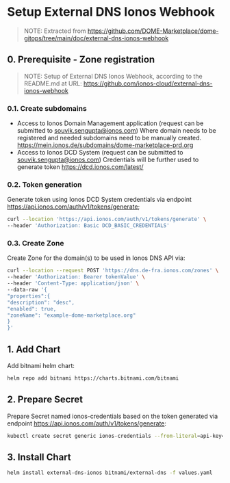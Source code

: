 # Setup External DNS Ionos Webhook

> NOTE: Extracted from https://github.com/DOME-Marketplace/dome-gitops/tree/main/doc/external-dns-ionos-webhook

## 0. Prerequisite - Zone registration

> NOTE: Setup of External DNS Ionos Webhook, according to the README.md at URL:
https://github.com/ionos-cloud/external-dns-ionos-webhook

### 0.1. Create subdomains

- Access to Ionos Domain Management application (request can be submitted to souvik.sengupta@ionos.com)
  Where domain needs to be registered and needed subdomains need to be manually created.
  https://mein.ionos.de/subdomains/dome-marketplace-prd.org
- Access to Ionos DCD System (request can be submitted to souvik.sengupta@ionos.com)
  Credentials will be further used to generate token
  https://dcd.ionos.com/latest/

### 0.2. Token generation

Generate token using Ionos DCD System credentials via endpoint https://api.ionos.com/auth/v1/tokens/generate;

```bash
curl --location 'https://api.ionos.com/auth/v1/tokens/generate' \
--header 'Authorization: Basic DCD_BASIC_CREDENTIALS'
```

### 0.3. Create Zone

Create Zone for the domain(s) to be used in Ionos DNS API via:

```bash
curl --location --request POST 'https://dns.de-fra.ionos.com/zones' \
--header 'Authorization: Bearer tokenValue' \
--header 'Content-Type: application/json' \
--data-raw '{
"properties":{
"description": "desc",
"enabled": true,
"zoneName": "example-dome-marketplace.org"
}
}'
```

## 1. Add Chart

Add bitnami helm chart:

```bash
helm repo add bitnami https://charts.bitnami.com/bitnami
```

## 2. Prepare Secret

Prepare Secret named ionos-credentials based on the token generated via endpoint
https://api.ionos.com/auth/v1/tokens/generate:

```bash
kubectl create secret generic ionos-credentials --from-literal=api-key='tokenWithoutBearer'
```    

## 3. Install Chart

```bash
helm install external-dns-ionos bitnami/external-dns -f values.yaml
```